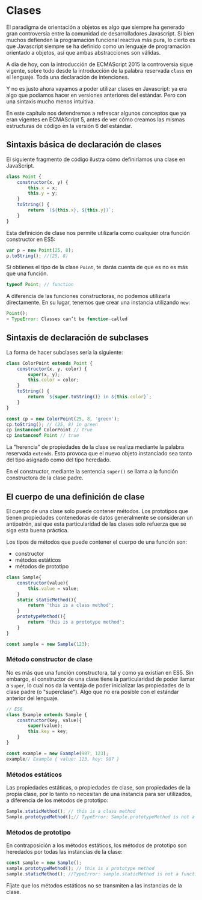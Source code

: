 # Clases

El paradigma de orientación a objetos es algo que siempre ha generado gran controversia entre la comunidad de desarrolladores Javascript. Si bien muchos defienden la programación funcional reactiva más pura, lo cierto es que Javascript siempre se ha definido como un lenguaje de programación orientado a objetos, así que ambas abstracciones son válidas.

A día de hoy, con la introducción de ECMAScript 2015 la controversia sigue vigente, sobre todo desde la introducción de la palabra reservada `class` en el lenguaje. Toda una declaración de intenciones.

Y no es justo ahora vayamos a poder utilizar clases en Javascript: ya era algo que podíamos hacer en versiones anteriores del estándar. Pero con una sintaxis mucho menos intuitiva.

En este capítulo nos detendremos a refrescar algunos conceptos que ya eran vigentes en ECMAScript 5, antes de ver cómo creamos las mismas estructuras de código en la versión 6 del estándar.

## Sintaxis básica de declaración de clases
El siguiente fragmento de código ilustra cómo definiríamos una clase en JavaScript.

```javascript
class Point {
    constructor(x, y) {
        this.x = x;
        this.y = y;
    }
    toString() {
        return `(${this.x}, ${this.y})`;
    }
}
```

Esta definición de clase nos permite utilizarla como cualquier otra función constructor en ES5:

```javascript
var p = new Point(25, 8);
p.toString(); //(25, 8)
```

Si obtienes el tipo de la clase `Point`, te darás cuenta de que es no es más que una función.

```javascript
typeof Point; // function
```

A diferencia de las funciones constructoras, no podemos utilizarla directamente. En su lugar, tenemos que crear una instancia utilizando `new`: 

```javascript
Point();
> TypeError: Classes can’t be function-called
```

## Sintaxis de declaración de subclases
La forma de hacer subclases sería la siguiente:

```javascript
class ColorPoint extends Point {
    constructor(x, y, color) {
        super(x, y);
        this.color = color;
    }
    toString() {
        return `${super.toString()} in ${this.color}`;
    }
}

const cp = new ColorPoint(25, 8, 'green');
cp.toString(); // (25, 8) in green
cp instanceof ColorPoint // true
cp instanceof Point // true
```
La "herencia" de propiedades de la clase se realiza mediante la palabra reservada `extends`. Esto provoca que el nuevo objeto instanciado sea tanto del tipo asignado como del tipo heredado.

En el constructor, mediante la sentencia `super()` se llama a la función constructora de la clase padre.

## El cuerpo de una definición de clase
El cuerpo de una clase solo puede contener métodos. Los prototipos que tienen propiedades contenedoras de datos generalmente se consideran un antipatrón, así que esta particularidad de las clases solo refuerza que se siga esta buena práctica.

Los tipos de métodos que puede contener el cuerpo de una función son:

* constructor
* métodos estáticos
* métodos de prototipo

```javascript
class Sample{
    constructor(value){
        this.value = value;
    }
    static staticMethod(){
        return 'this is a class method';
    }
    prototypeMethod(){
        return 'this is a prototype method';
    }
}

const sample = new Sample(123);
```

### Método constructor de clase
No es más que una función constructora, tal y como ya existían en ES5. Sin embargo, el constructor de una clase tiene la particularidad de poder llamar a `super`, lo cual nos da la ventaja de poder inicializar las propiedades de la clase padre (o "superclase"). Algo que no era posible con el estándar anterior del lenguaje.

```javascript
// ES6
class Example extends Sample {
    constructor(key, value){
        super(value);
        this.key = key;
    }
}

const example = new Example(987, 123);
example// Example { value: 123, key: 987 }
```

### Métodos estáticos
Las propiedades estáticas, o propiedades de clase, son propiedades de la propia clase, por lo tanto no necesitan de una instancia para ser utilizados, a diferencia de los métodos de prototipo:

```javascript
Sample.staticMethod(); // this is a class method
Sample.prototypeMethod();// TypeError: Sample.prototypeMethod is not a function
```

### Métodos de prototipo
En contraposición a los métodos estáticos, los métodos de prototipo son heredados por todas las instancias de la clase:

```javascript
const sample = new Sample();
sample.prototypeMethod(); // this is a prototype method
sample.staticMethod(); //TypeError: sample.staticMethod is not a function
```

Fíjate que los métodos estáticos no se transmiten a las instancias de la clase.